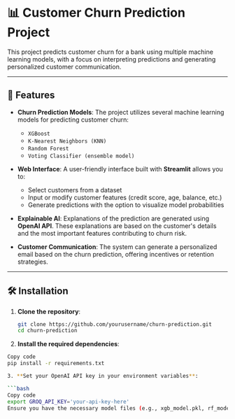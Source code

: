 # 📊 Customer Churn Prediction Project

This project predicts customer churn for a bank using multiple machine learning models, with a focus on interpreting predictions and generating personalized customer communication.

---

## 🚀 Features

- **Churn Prediction Models**: The project utilizes several machine learning models for predicting customer churn:
  - `XGBoost`
  - `K-Nearest Neighbors (KNN)`
  - `Random Forest`
  - `Voting Classifier (ensemble model)`

- **Web Interface**: A user-friendly interface built with **Streamlit** allows you to:
  - Select customers from a dataset
  - Input or modify customer features (credit score, age, balance, etc.)
  - Generate predictions with the option to visualize model probabilities

- **Explainable AI**: Explanations of the prediction are generated using **OpenAI API**. These explanations are based on the customer's details and the most important features contributing to churn risk.

- **Customer Communication**: The system can generate a personalized email based on the churn prediction, offering incentives or retention strategies.

---

## 🛠️ Installation

1. **Clone the repository**:
   ```bash
   git clone https://github.com/yourusername/churn-prediction.git
   cd churn-prediction

2. **Install the required dependencies**:

```bash
Copy code
pip install -r requirements.txt

3. **Set your OpenAI API key in your environment variables**:

```bash
Copy code
export GROQ_API_KEY='your-api-key-here'
Ensure you have the necessary model files (e.g., xgb_model.pkl, rf_model.pkl) in the project directory. If they are not available, you can either train your models using the code provided or upload pre-trained models.


